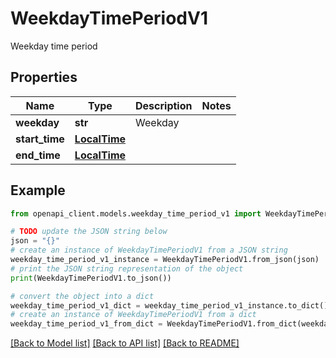 # WeekdayTimePeriodV1

Weekday time period

## Properties

Name | Type | Description | Notes
------------ | ------------- | ------------- | -------------
**weekday** | **str** | Weekday | 
**start_time** | [**LocalTime**](LocalTime.md) |  | 
**end_time** | [**LocalTime**](LocalTime.md) |  | 

## Example

```python
from openapi_client.models.weekday_time_period_v1 import WeekdayTimePeriodV1

# TODO update the JSON string below
json = "{}"
# create an instance of WeekdayTimePeriodV1 from a JSON string
weekday_time_period_v1_instance = WeekdayTimePeriodV1.from_json(json)
# print the JSON string representation of the object
print(WeekdayTimePeriodV1.to_json())

# convert the object into a dict
weekday_time_period_v1_dict = weekday_time_period_v1_instance.to_dict()
# create an instance of WeekdayTimePeriodV1 from a dict
weekday_time_period_v1_from_dict = WeekdayTimePeriodV1.from_dict(weekday_time_period_v1_dict)
```
[[Back to Model list]](../README.md#documentation-for-models) [[Back to API list]](../README.md#documentation-for-api-endpoints) [[Back to README]](../README.md)



